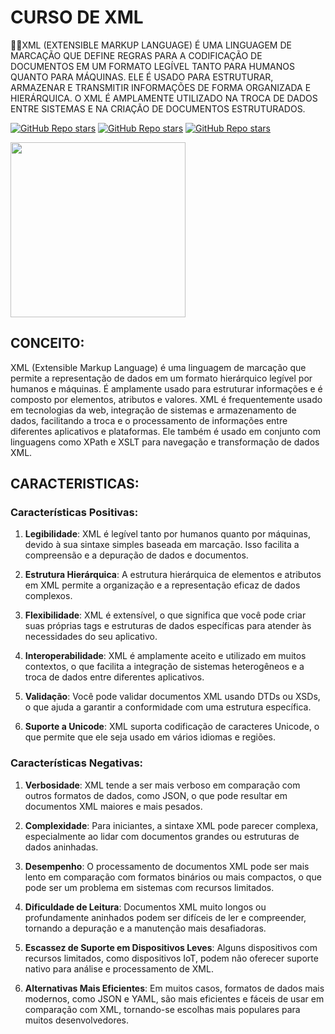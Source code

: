 # CURSO DE XML
👨‍⚖️XML (EXTENSIBLE MARKUP LANGUAGE) É UMA LINGUAGEM DE MARCAÇÃO QUE DEFINE REGRAS PARA A CODIFICAÇÃO DE DOCUMENTOS EM UM FORMATO LEGÍVEL TANTO PARA HUMANOS QUANTO PARA MÁQUINAS. ELE É USADO PARA ESTRUTURAR, ARMAZENAR E TRANSMITIR INFORMAÇÕES DE FORMA ORGANIZADA E HIERÁRQUICA. O XML É AMPLAMENTE UTILIZADO NA TROCA DE DADOS ENTRE SISTEMAS E NA CRIAÇÃO DE DOCUMENTOS ESTRUTURADOS.

[![GitHub Repo stars](https://img.shields.io/badge/VILHALVA-GITHUB-03A9F4?logo=github)](https://github.com/VILHALVA) 
[![GitHub Repo stars](https://img.shields.io/badge/VEJA%20OS-VIDEOS-03A9F4?logo=youtube)](https://www.youtube.com/@vilhalva100/search?query=XML)
[![GitHub Repo stars](https://img.shields.io/badge/VEJA-DOCUMENTAÇÃO-03A9F4?logo=google)](https://www.w3schools.com/xml/xml_whatis.asp) 
<br>

<img src="https://qph.cf2.quoracdn.net/main-qimg-c5aa8b6389fb7325d03003319d3187ad" align="center" width="280"> <br>

## CONCEITO:
XML (Extensible Markup Language) é uma linguagem de marcação que permite a representação de dados em um formato hierárquico legível por humanos e máquinas. É amplamente usado para estruturar informações e é composto por elementos, atributos e valores. XML é frequentemente usado em tecnologias da web, integração de sistemas e armazenamento de dados, facilitando a troca e o processamento de informações entre diferentes aplicativos e plataformas. Ele também é usado em conjunto com linguagens como XPath e XSLT para navegação e transformação de dados XML.

## CARACTERISTICAS:
### Características Positivas:

1. **Legibilidade**: XML é legível tanto por humanos quanto por máquinas, devido à sua sintaxe simples baseada em marcação. Isso facilita a compreensão e a depuração de dados e documentos.

2. **Estrutura Hierárquica**: A estrutura hierárquica de elementos e atributos em XML permite a organização e a representação eficaz de dados complexos.

3. **Flexibilidade**: XML é extensível, o que significa que você pode criar suas próprias tags e estruturas de dados específicas para atender às necessidades do seu aplicativo.

4. **Interoperabilidade**: XML é amplamente aceito e utilizado em muitos contextos, o que facilita a integração de sistemas heterogêneos e a troca de dados entre diferentes aplicativos.

5. **Validação**: Você pode validar documentos XML usando DTDs ou XSDs, o que ajuda a garantir a conformidade com uma estrutura específica.

6. **Suporte a Unicode**: XML suporta codificação de caracteres Unicode, o que permite que ele seja usado em vários idiomas e regiões.

### Características Negativas:

1. **Verbosidade**: XML tende a ser mais verboso em comparação com outros formatos de dados, como JSON, o que pode resultar em documentos XML maiores e mais pesados.

2. **Complexidade**: Para iniciantes, a sintaxe XML pode parecer complexa, especialmente ao lidar com documentos grandes ou estruturas de dados aninhadas.

3. **Desempenho**: O processamento de documentos XML pode ser mais lento em comparação com formatos binários ou mais compactos, o que pode ser um problema em sistemas com recursos limitados.

4. **Dificuldade de Leitura**: Documentos XML muito longos ou profundamente aninhados podem ser difíceis de ler e compreender, tornando a depuração e a manutenção mais desafiadoras.

5. **Escassez de Suporte em Dispositivos Leves**: Alguns dispositivos com recursos limitados, como dispositivos IoT, podem não oferecer suporte nativo para análise e processamento de XML.

6. **Alternativas Mais Eficientes**: Em muitos casos, formatos de dados mais modernos, como JSON e YAML, são mais eficientes e fáceis de usar em comparação com XML, tornando-se escolhas mais populares para muitos desenvolvedores.


